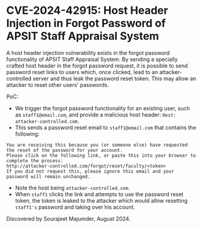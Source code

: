 # CVE-2024-42915: Host Header Injection in Forgot Password of APSIT Staff Appraisal System

A host header injection vulnerability exists in the forgot password functionality of APSIT Staff Appraisal System. By sending a specially crafted host header in the forgot password request, it is possible to send password reset links to users which, once clicked, lead to an attacker-controlled server and thus leak the password reset token. This may allow an attacker to reset other users' passwords.

PoC: 

- We trigger the forgot password functionality for an existing user, such as `staff1@email.com`, and provide a malicious host header: `Host: attacker-controlled.com`.
- This sends a password reset email to `staff1@email.com` that contains the following:
```
You are receiving this because you (or someone else) have requested the reset of the password for your account.
Please click on the following link, or paste this into your browser to complete the process:
http://attacker-controlled.com/forgot/reset/faculty/<token> 
If you did not request this, please ignore this email and your password will remain unchanged.
```
- Note the host being `attacker-controlled.com`.
- When `staff1` clicks the link and attempts to use the password reset token, the token is leaked to the attacker which would allow resetting `staff1's` password and taking over his account.

Discovered by Sourajeet Majumder, August 2024.
